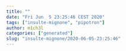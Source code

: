 ```yaml
---
title: ""
date: "Fri Jun  5 23:25:46 CEST 2020"
tags: ["insulte-mignone", "pipotron"]
author: m1ch3l
categories: ["generated"]
slug: "insulte-mignone/2020-06-05-23:25:46"
---
```



